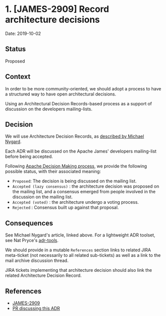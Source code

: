 # 1. [JAMES-2909] Record architecture decisions

Date: 2019-10-02

## Status

Proposed

## Context

In order to be more community-oriented, we should adopt a process to have a structured way to have open architectural decisions.

Using an Architectural Decision Records-based process as a support of discussion on the developers mailing-lists.

## Decision

We will use Architecture Decision Records, as [described by Michael Nygard](https://web.archive.org/web/20190824074401/http://thinkrelevance.com/blog/2011/11/15/documenting-architecture-decisions).

Each ADR will be discussed on the Apache James' developers mailing-list before being accepted.

Following [Apache Decision Making process](https://community.apache.org/committers/decisionMaking.html), we provide the following possible status, with their associated meaning:
 - `Proposed`: The decision is being discussed on the mailing list.
 - `Accepted (lazy consensus)` : the architecture decision was proposed on the mailing list, and a consensus emerged from people involved in the discussion on the mailing list.
 - `Accepted (voted)` : the architecture undergo a voting process.
 - `Rejected` : Consensus built up against that proposal.


## Consequences

See Michael Nygard's article, linked above. For a lightweight ADR toolset, see Nat Pryce's [adr-tools](https://github.com/npryce/adr-tools).

We should provide in a mutable `References` section links to related JIRA meta-ticket (not necessarily to all related sub-tickets) as well as a link to the mail archive discussion thread.

JIRA tickets implementing that architecture decision should also link the related Architecture Decision Record.

## References

 * [JAMES-2909](https://jira.apache.org/jira/browse/JAMES-2909)
 * [PR discussing this ADR](https://github.com/apache/james-project/pull/166)
